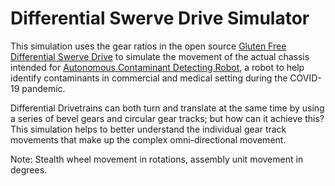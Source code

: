# Differential Swerve Drive Simulator
This simulation uses the gear ratios in the open source [Gluten Free Differential Swerve Drive](https://www.cadcrowd.com/3d-models/differential-swerve-drive) to simulate the movement of the actual chassis intended for [Autonomous Contaminant Detecting Robot](https://drive.google.com/file/d/1WF40Z-JI8Ws0jd8frnWHGD_UQ12maZvN/view?usp=sharing), a robot to help identify contaminants in commercial and medical setting during the COVID-19 pandemic.

Differential Drivetrains can both turn and translate at the same time by using a series of bevel gears and circular gear tracks; but how can it achieve this? This simulation helps to better understand the individual gear track movements that make up the complex omni-directional movement.

Note: Stealth wheel movement in rotations, assembly unit movement in degrees.
